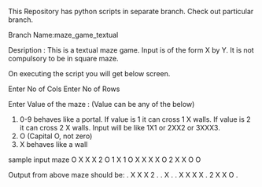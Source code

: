 This Repository has python scripts in separate branch. Check out particular branch.

Branch Name:maze_game_textual

Desription : This is a textual maze game.
Input is of the form 
X by Y. It is not compulsory to be in square maze.

On executing the script you will get below screen.

Enter No of Cols
Enter No of Rows

Enter Value of the maze : (Value can be any of the below)
1. 0-9 behaves like a portal. If value is 1 it can cross 1 X walls. If value is 2 it can cross 2 X walls. Input will be like
        1X1 or 2XX2 or 3XXX3.
2. O (Capital O, not zero)
3. X behaves like a wall

sample input maze
O X X X 2
O 1 X 1 O
X X X X O
2 X X O O

Output from above maze should be:
. X X X 2
. . X . .
X X X X .
2 X X O .

